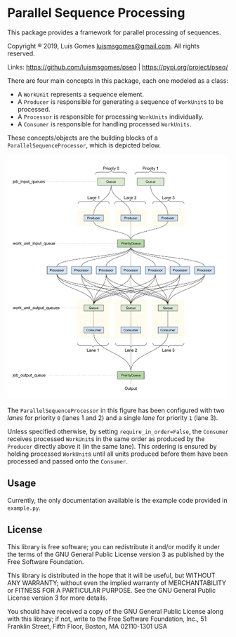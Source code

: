 # Parallel Sequence Processing

This package provides a framework for parallel processing of sequences.

Copyright ® 2019, Luís Gomes luismsgomes@gmail.com. All rights reserved.

Links: https://github.com/luismsgomes/pseq | https://pypi.org/project/pseq/

There are four main concepts in this package, each one modeled as a
class:

-  A `WorkUnit` represents a sequence element.
-  A `Producer` is responsible for generating a sequence of
   `WorkUnit`s to be processed.
-  A `Processor` is responsible for processing `WorkUnits`
   individually.
-  A `Consumer` is responsible for handling processed `WorkUnits`.

These concepts/objects are the building blocks of a
`ParallelSequenceProcessor`, which is depicted below.

![](pseq2.svg)

The `ParallelSequenceProcessor` in this figure has been configured with
two *lanes* for priority `0` (lanes 1 and 2) and a single *lane* for
priority `1` (lane 3).

Unless specified otherwise, by setting `require_in_order=False`,
the `Consumer` receives processed `WorkUnit`s in the same order as
produced by the `Producer` directly above it (in the same lane). This
ordering is ensured by holding processed `WorkUnit`s until all units
produced before them have been processed and passed onto the
`Consumer`.

Usage
-----

Currently, the only documentation available is the example code provided
in `example.py`.


License
-------

This library is free software; you can redistribute it and/or modify it
under the terms of the GNU General Public License version 3 as published
by the Free Software Foundation.

This library is distributed in the hope that it will be useful, but
WITHOUT ANY WARRANTY; without even the implied warranty of
MERCHANTABILITY or FITNESS FOR A PARTICULAR PURPOSE. See the GNU General
Public License version 3 for more details.

You should have received a copy of the GNU General Public License along
with this library; if not, write to the Free Software Foundation, Inc.,
51 Franklin Street, Fifth Floor, Boston, MA 02110-1301 USA

